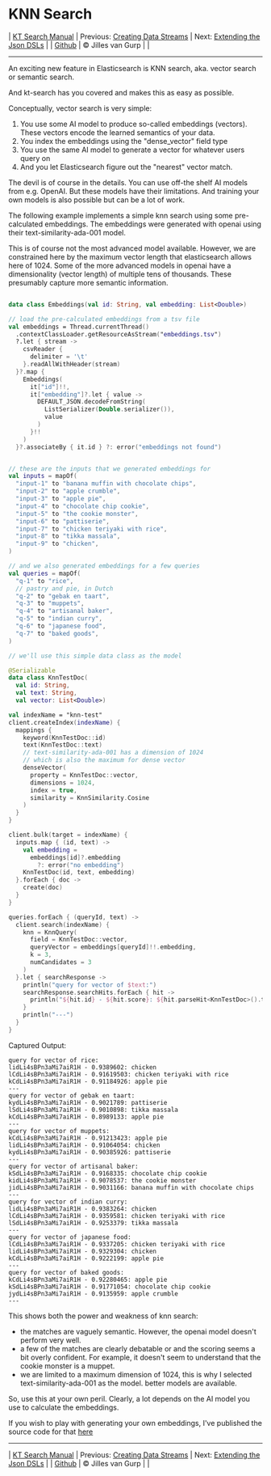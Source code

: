 # KNN Search 

| [KT Search Manual](README.md) | Previous: [Creating Data Streams](DataStreams.md) | Next: [Extending the Json DSLs](ExtendingTheDSL.md) |
| [Github](https://github.com/jillesvangurp/kt-search) | &copy; Jilles van Gurp |  |

---                

An exciting new feature in Elasticsearch is KNN search, aka. vector search or semantic search.

And kt-search has you covered and makes this as easy as possible.

Conceptually, vector search is very simple:

1. You use some AI model to produce so-called embeddings (vectors). 
These vectors encode the learned semantics of your data.
1. You index the embeddings using the "dense_vector" field type
1. You use the same AI model to generate a vector for whatever users query on
1. And you let Elasticsearch figure out the "nearest" vector match.

The devil is of course in the details. You can use off-the shelf AI models from e.g. OpenAI. But these 
models have their limitations. And training your own models is also possible but can be a lot of work.
        
The following example implements a simple knn search using some pre-calculated embeddings.
The embeddings were generated with openai using their text-similarity-ada-001 model.

This is of course not the most advanced model available. However, we are constrained here by the maximum vector length
that elasticsearch allows here of 1024. Some of the more advanced models in openai have a dimensionality 
(vector length) of multiple tens of thousands. These presumably capture more semantic information.

```kotlin

data class Embeddings(val id: String, val embedding: List<Double>)

// load the pre-calculated embeddings from a tsv file
val embeddings = Thread.currentThread()
  .contextClassLoader.getResourceAsStream("embeddings.tsv")
  ?.let { stream ->
    csvReader {
      delimiter = '\t'
    }.readAllWithHeader(stream)
  }?.map {
    Embeddings(
      it["id"]!!,
      it["embedding"]?.let { value ->
        DEFAULT_JSON.decodeFromString(
          ListSerializer(Double.serializer()),
          value
        )
      }!!
    )
  }?.associateBy { it.id } ?: error("embeddings not found")


// these are the inputs that we generated embeddings for
val inputs = mapOf(
  "input-1" to "banana muffin with chocolate chips",
  "input-2" to "apple crumble",
  "input-3" to "apple pie",
  "input-4" to "chocolate chip cookie",
  "input-5" to "the cookie monster",
  "input-6" to "pattiserie",
  "input-7" to "chicken teriyaki with rice",
  "input-8" to "tikka massala",
  "input-9" to "chicken",
)

// and we also generated embeddings for a few queries
val queries = mapOf(
  "q-1" to "rice",
  // pastry and pie, in Dutch
  "q-2" to "gebak en taart",
  "q-3" to "muppets",
  "q-4" to "artisanal baker",
  "q-5" to "indian curry",
  "q-6" to "japanese food",
  "q-7" to "baked goods",
)

// we'll use this simple data class as the model

@Serializable
data class KnnTestDoc(
  val id: String,
  val text: String,
  val vector: List<Double>)

val indexName = "knn-test"
client.createIndex(indexName) {
  mappings {
    keyword(KnnTestDoc::id)
    text(KnnTestDoc::text)
    // text-similarity-ada-001 has a dimension of 1024
    // which is also the maximum for dense vector
    denseVector(
      property = KnnTestDoc::vector,
      dimensions = 1024,
      index = true,
      similarity = KnnSimilarity.Cosine
    )
  }
}

client.bulk(target = indexName) {
  inputs.map { (id, text) ->
    val embedding =
      embeddings[id]?.embedding
        ?: error("no embedding")
    KnnTestDoc(id, text, embedding)
  }.forEach { doc ->
    create(doc)
  }
}

queries.forEach { (queryId, text) ->
  client.search(indexName) {
    knn = KnnQuery(
      field = KnnTestDoc::vector,
      queryVector = embeddings[queryId]!!.embedding,
      k = 3,
      numCandidates = 3
    )
  }.let { searchResponse ->
    println("query for vector of $text:")
    searchResponse.searchHits.forEach { hit ->
      println("${hit.id} - ${hit.score}: ${hit.parseHit<KnnTestDoc>().text}")
    }
    println("---")
  }
}
```

Captured Output:

```
query for vector of rice:
lidLi4sBPn3aMi7aiR1H - 0.9389602: chicken
lCdLi4sBPn3aMi7aiR1H - 0.91619503: chicken teriyaki with rice
kCdLi4sBPn3aMi7aiR1H - 0.91184926: apple pie
---
query for vector of gebak en taart:
kydLi4sBPn3aMi7aiR1H - 0.9021789: pattiserie
lSdLi4sBPn3aMi7aiR1H - 0.9010898: tikka massala
kCdLi4sBPn3aMi7aiR1H - 0.8989133: apple pie
---
query for vector of muppets:
kCdLi4sBPn3aMi7aiR1H - 0.91213423: apple pie
lidLi4sBPn3aMi7aiR1H - 0.91064054: chicken
kydLi4sBPn3aMi7aiR1H - 0.90385926: pattiserie
---
query for vector of artisanal baker:
kSdLi4sBPn3aMi7aiR1H - 0.9168335: chocolate chip cookie
kidLi4sBPn3aMi7aiR1H - 0.9078537: the cookie monster
jidLi4sBPn3aMi7aiR1H - 0.9031166: banana muffin with chocolate chips
---
query for vector of indian curry:
lidLi4sBPn3aMi7aiR1H - 0.9383264: chicken
lCdLi4sBPn3aMi7aiR1H - 0.9359581: chicken teriyaki with rice
lSdLi4sBPn3aMi7aiR1H - 0.9253379: tikka massala
---
query for vector of japanese food:
lCdLi4sBPn3aMi7aiR1H - 0.9337205: chicken teriyaki with rice
lidLi4sBPn3aMi7aiR1H - 0.9329304: chicken
kCdLi4sBPn3aMi7aiR1H - 0.9222199: apple pie
---
query for vector of baked goods:
kCdLi4sBPn3aMi7aiR1H - 0.92280465: apple pie
kSdLi4sBPn3aMi7aiR1H - 0.91771054: chocolate chip cookie
jydLi4sBPn3aMi7aiR1H - 0.9135959: apple crumble
---

```

This shows both the power and weakness of knn search:

- the matches are vaguely semantic. However, the openai model doesn't perform very well.
- a few of the matches are clearly debatable or and the scoring seems a bit overly confident. For example, 
it doesn't seem to understand that the cookie monster is a muppet. 
- we are limited to a maximum dimension of 1024, this is why I selected text-similarity-ada-001 as the model.
better models are available.

So, use this at your own peril. Clearly, a lot depends on the AI model you use to calculate the embeddings.

If you wish to play with generating your own embeddings, I've published the source code for that 
[here](https://github.com/jillesvangurp/openai-embeddings-processor)



---

| [KT Search Manual](README.md) | Previous: [Creating Data Streams](DataStreams.md) | Next: [Extending the Json DSLs](ExtendingTheDSL.md) |
| [Github](https://github.com/jillesvangurp/kt-search) | &copy; Jilles van Gurp |  |